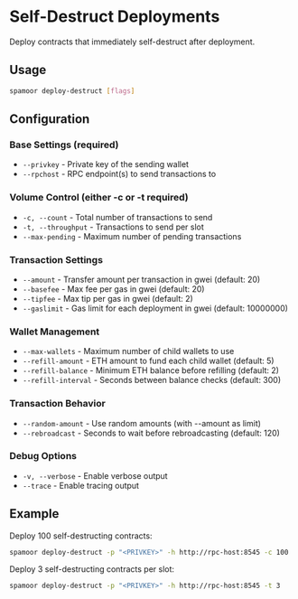 # Self-Destruct Deployments

Deploy contracts that immediately self-destruct after deployment.

## Usage

```bash
spamoor deploy-destruct [flags]
```

## Configuration

### Base Settings (required)
- `--privkey` - Private key of the sending wallet
- `--rpchost` - RPC endpoint(s) to send transactions to

### Volume Control (either -c or -t required)
- `-c, --count` - Total number of transactions to send
- `-t, --throughput` - Transactions to send per slot
- `--max-pending` - Maximum number of pending transactions

### Transaction Settings
- `--amount` - Transfer amount per transaction in gwei (default: 20)
- `--basefee` - Max fee per gas in gwei (default: 20)
- `--tipfee` - Max tip per gas in gwei (default: 2)
- `--gaslimit` - Gas limit for each deployment in gwei (default: 10000000)

### Wallet Management
- `--max-wallets` - Maximum number of child wallets to use
- `--refill-amount` - ETH amount to fund each child wallet (default: 5)
- `--refill-balance` - Minimum ETH balance before refilling (default: 2)
- `--refill-interval` - Seconds between balance checks (default: 300)

### Transaction Behavior
- `--random-amount` - Use random amounts (with --amount as limit)
- `--rebroadcast` - Seconds to wait before rebroadcasting (default: 120)

### Debug Options
- `-v, --verbose` - Enable verbose output
- `--trace` - Enable tracing output

## Example

Deploy 100 self-destructing contracts:
```bash
spamoor deploy-destruct -p "<PRIVKEY>" -h http://rpc-host:8545 -c 100
```

Deploy 3 self-destructing contracts per slot:
```bash
spamoor deploy-destruct -p "<PRIVKEY>" -h http://rpc-host:8545 -t 3
``` 